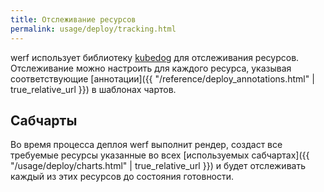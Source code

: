 ```yaml
---
title: Отслеживание ресурсов
permalink: usage/deploy/tracking.html
---
```


werf использует библиотеку [kubedog](https://github.com/werf/kubedog) для отслеживания ресурсов. Отслеживание можно настроить для каждого ресурса, указывая соответствующие [аннотации]({{ "/reference/deploy_annotations.html" | true_relative_url }}) в шаблонах чартов.

## Сабчарты

Во время процесса деплоя werf выполнит рендер, создаст все требуемые ресурсы указанные во всех [используемых сабчартах]({{ "/usage/deploy/charts.html" | true_relative_url }}) и будет отслеживать каждый из этих ресурсов до состояния готовности.
